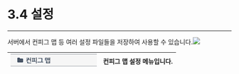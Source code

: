 # 3.4 설정

---

서버에서 컨피그 맵 등 여러 설정 파일들을 저장하여 사용할 수 있습니다.![](/assets/v2.1컨피그맵.png)

| ![](/assets/설정2.png) | 컨피그 맵 설정 메뉴입니다. |
| :---: | :--- |




